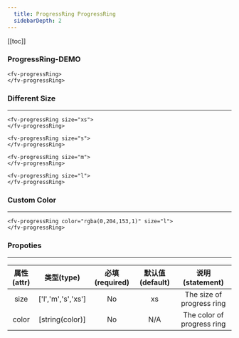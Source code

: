 ```yaml
---
  title: ProgressRing ProgressRing
  sidebarDepth: 2
---
```

  
[[toc]]

### ProgressRing-DEMO 

<fv-progressRing>
</fv-progressRing>

```vue
<fv-progressRing>
</fv-progressRing>
```

### Different Size
---
<fv-progressRing size="xs">
</fv-progressRing>

<fv-progressRing size="s">
</fv-progressRing>

<fv-progressRing size="m">
</fv-progressRing>

<fv-progressRing size="l">
</fv-progressRing>

```vue
<fv-progressRing size="xs">
</fv-progressRing>

<fv-progressRing size="s">
</fv-progressRing>

<fv-progressRing size="m">
</fv-progressRing>

<fv-progressRing size="l">
</fv-progressRing>
```

### Custom Color
---
<fv-progressRing color="rgba(0,204,153,1)" size="l">
</fv-progressRing>

```vue
<fv-progressRing color="rgba(0,204,153,1)" size="l">
</fv-progressRing>
```

### Propoties
---
| 属性(attr) |     类型(type)     | 必填(required) | 默认值(default) |      说明(statement)       |
|:----------:|:------------------:|:--------------:|:---------------:|:--------------------------:|
|    size    | ['l','m','s','xs'] |       No       |       xs        | The size of progress ring  |
|   color    |  [string(color)]   |       No       |       N/A       | The color of progress ring |